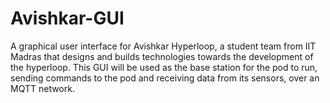# Avishkar-GUI
A graphical user interface for Avishkar Hyperloop, a student team from IIT Madras that designs and builds technologies towards the development of the hyperloop.  This GUI will be used as the base station for the pod to run, sending commands to the pod and receiving data from its sensors, over an MQTT network.
